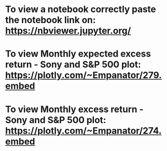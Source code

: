 # To view a notebook correctly paste the notebook link on: <br /> https://nbviewer.jupyter.org/ 
# To view Monthly expected excess return - Sony and S&P 500 plot: <br /> https://plotly.com/~Empanator/279.embed
# To view Monthly excess return - Sony and S&P 500 plot: <br /> https://plotly.com/~Empanator/274.embed
